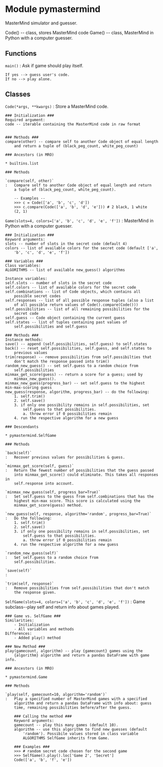 Module pymastermind
===================
MasterMind simulator and guesser.

Code() -- class, stores MasterMind code
Game() -- class, MasterMind in Python with a computer guesser.

Functions
---------

    
`main()`
:   Ask if game should play itself.
    
    If yes --> guess user's code.
    If no --> play alone.

Classes
-------

`Code(*args, **kwargs)`
:   Store a MasterMind code.
    
    ### Initialization ###
    Required argument:
    code -- iterable containing the MasterMind code in raw format
    
    
    ### Methods ###
    compare(other) -- compare self to another Code object of equal length
        and return a tuple of (black_peg_count, white_peg_count)

    ### Ancestors (in MRO)

    * builtins.list

    ### Methods

    `compare(self, other)`
    :   Compare self to another Code object of equal length and return 
        a tuple of (black_peg_count, white_peg_count).
        
        -- Examples --
        >>> c = Code(['a', 'b', 'c', 'd'])
        >>> c.compare(Code(['a', 'b', 'd', 'e'])) # 2 black, 1 white
        (2, 1)

`Game(slots=4, colors=['a', 'b', 'c', 'd', 'e', 'f'])`
:   MasterMind in Python with a computer guesser.
    
    ### Initialization ###
    Keyword arguments:
    slots -- number of slots in the secret code (default 4)
    colors -- list of available colors for the secret code (default ['a', 
        'b', 'c', 'd', 'e', 'f'])
    
    ### Variables ###
    Class variables:
    ALGORITHMS -- list of available new_guess() algorithms
    
    Instance variables:
    self.slots -- number of slots in the secret code
    self.colors -- list of available colors for the secret code
    self.combinations -- list of Code objects, which contains all 
        possible secret codes
    self.responses -- list of all possible response tuples (also a list
        of all possible return values of Code().compare(Code()))
    self.possibilities -- list of all remaining possibilities for the 
        secret code
    self.guess -- Code object containing the current guess
    self.states -- list of tuples containing past values of 
        self.possibilities and self.guess
    
    ### Methods ###
    Instance methods:
    save() -- append (self.possibilities, self.guess) to self.states
    back() -- reset self.possibilities, self.guess, and self.states to
        previous values
    trim(response) -- remove possibilities from self.possibilties that
        don't match the response passed into trim()
    random_new_guess() -- set self.guess to a random choice from
        self.possibilities
    minmax_get_score(guess) -- return a score for a guess; used by 
        minmax_new_guess().
    minmax_new_guess(progress_bar) -- set self.guess to the highest 
    min-max-scoring guess
    new_guess(response, algorithm, progress_bar) -- do the following:
        1. self.trim()
        2. self.save()
        3. if only one possibility remains in self.possibilities, set 
            self.guess to that possibilities. 
            a. throw error if 0 possibilities remain
        4. run the respective algorithm for a new guess

    ### Descendants

    * pymastermind.SelfGame

    ### Methods

    `back(self)`
    :   Recover previous values for possibilities & guess.

    `minmax_get_score(self, guess)`
    :   Return the fewest number of possibilities that the guess passed 
        into minmax_get_score() could eliminate. This takes all responses in 
        self.response into account.

    `minmax_new_guess(self, progress_bar=True)`
    :   Set self.guess to the guess from self.combinations that has the
        highest min-max score. This score is calculated using the 
        minmax_get_score(guess) method.

    `new_guess(self, response, algorithm='random', progress_bar=True)`
    :   Do the following:
        1. self.trim()
        2. self.save()
        3. if only one possibility remains in self.possibilities, set 
            self.guess to that possibilities. 
            a. throw error if 0 possibilities remain
        4. run the respective algorithm for a new guess

    `random_new_guess(self)`
    :   Set self.guess to a random choice from
        self.possibilities.

    `save(self)`
    :

    `trim(self, response)`
    :   Remove possibilities from self.possibilities that don't match
        the response given.

`SelfGame(slots=4, colors=['a', 'b', 'c', 'd', 'e', 'f'])`
:   Game subclass--play self and return info about games played.
    
    ### Game vs. SelfGame ###
    Similarities: 
        - Initialization
        - All variables and methods
    Differences:
        - Added play() method
    
    ### New Method ###
    play(gamecount, algorithm) -- play {gamecount} games using the
        {algorithm} algorithm and return a pandas DataFrame with game info.

    ### Ancestors (in MRO)

    * pymastermind.Game

    ### Methods

    `play(self, gamecount=10, algorithm='random')`
    :   Play a specified number of MasterMind games with a specified
        algorithm and return a pandas DataFrame with info about: guess
        time, remaining possibilities before/after the guess.
        
        ### Calling the method ###
        Keyword arguments:
        gamecount -- play this many games (default 10).
        algorithm -- use this algorithm to find new guesses (default 
            'random'). Possibile values stored in class variable 
            ALGORITHMS SelfGame inherits from Game.
        
        ### Examples ###
        >>> # random secret code chosen for the second game
        >>> SelfGame().play().loc['Game 2', 'Secret']
        Code(['a', 'b', 'f', 'e'])
